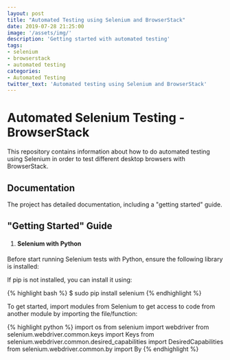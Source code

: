 ```yaml
---
layout: post
title: "Automated Testing using Selenium and BrowserStack"
date: 2019-07-28 21:25:00
image: '/assets/img/'
description: 'Getting started with automated testing'
tags:  
- selenium 
- browserstack
- automated testing  
categories:
- Automated Testing
twitter_text: 'Automated testing using Selenium and BrowserStack'
---
```


# Automated Selenium Testing - BrowserStack

This repository contains information about how to do automated testing using Selenium in order to test different desktop browsers with BrowserStack.

## Documentation 

The project has detailed documentation, including a "getting started" guide.

## "Getting Started" Guide

1. #### Selenium with Python 

Before start running Selenium tests with Python, ensure the following library is installed:

If pip is not installed, you can install it using: 

{% highlight bash %}
$ sudo pip install selenium
{% endhighlight %}

To get started, import modules from Selenium to get access to code from another module by importing the file/function:

{% highlight python %}
import os
from selenium import webdriver
from selenium.webdriver.common.keys import Keys
from selenium.webdriver.common.desired_capabilities import DesiredCapabilities
from selenium.webdriver.common.by import By
{% endhighlight %} 
